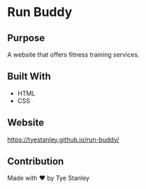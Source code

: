 # Run Buddy

## Purpose
A website that offers fitness training services.

## Built With
* HTML
* CSS

## Website
https://tyestanley.github.io/run-buddy/

## Contribution
Made with ❤️ by Tye Stanley
